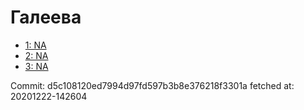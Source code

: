 # Галеева
- [1: NA](1.md)
- [2: NA](2.md)
- [3: NA](3.md)

Commit: d5c108120ed7994d97fd597b3b8e376218f3301a
 fetched at: 20201222-142604
